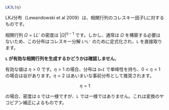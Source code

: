 ```julia
LKJL(η)

```

LKJ分布（Lewandowski et al 2009）は、相関行列のコレスキー因子Lに対するものです。

相関行列 $Ω=LL'$ の密度は $|Ω|^{η-1}$ です。しかし、通常は $Ω$ を構築する必要はないため、この分布はコレスキー分解 `L*L'` のために定式化され、`L` を直接取ります。

**`L` が有効な相関行列を生成するかどうかは確認しません**。

有効な値は $η > 0$ です。$η > 1$ の場合、分布は `Ω=I` で単峰性を持ち、$0 < η < 1$ の場合は谷があります。$η = 2$ はあいまいな事前分布として推奨されます。

$$
η = 1
$$

の場合、密度は `Ω` では一様ですが、`L` では一様ではありません。これは変換のヤコビアン補正によるものです。
